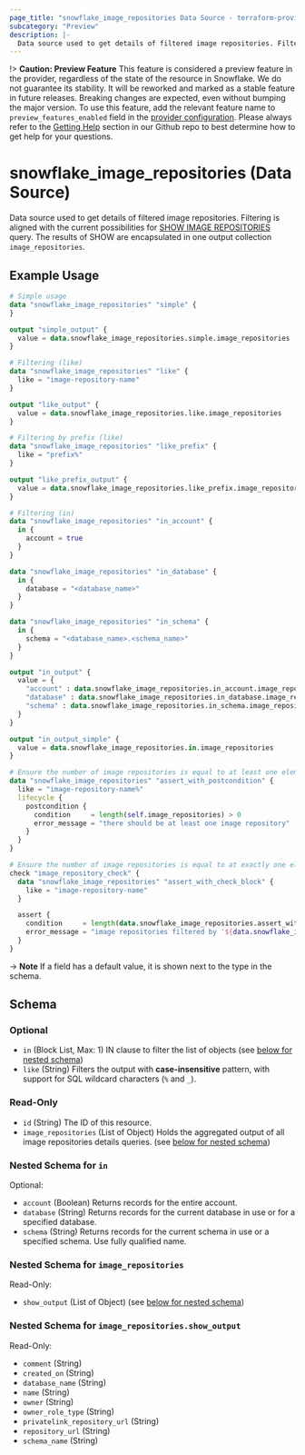 ```yaml
---
page_title: "snowflake_image_repositories Data Source - terraform-provider-snowflake"
subcategory: "Preview"
description: |-
  Data source used to get details of filtered image repositories. Filtering is aligned with the current possibilities for SHOW IMAGE REPOSITORIES https://docs.snowflake.com/en/sql-reference/sql/show-image-repositories query. The results of SHOW are encapsulated in one output collection image_repositories.
---
```


!> **Caution: Preview Feature** This feature is considered a preview feature in the provider, regardless of the state of the resource in Snowflake. We do not guarantee its stability. It will be reworked and marked as a stable feature in future releases. Breaking changes are expected, even without bumping the major version. To use this feature, add the relevant feature name to `preview_features_enabled` field in the [provider configuration](https://registry.terraform.io/providers/snowflakedb/snowflake/latest/docs#schema). Please always refer to the [Getting Help](https://github.com/snowflakedb/terraform-provider-snowflake?tab=readme-ov-file#getting-help) section in our Github repo to best determine how to get help for your questions.

# snowflake_image_repositories (Data Source)

Data source used to get details of filtered image repositories. Filtering is aligned with the current possibilities for [SHOW IMAGE REPOSITORIES](https://docs.snowflake.com/en/sql-reference/sql/show-image-repositories) query. The results of SHOW are encapsulated in one output collection `image_repositories`.

## Example Usage

```terraform
# Simple usage
data "snowflake_image_repositories" "simple" {
}

output "simple_output" {
  value = data.snowflake_image_repositories.simple.image_repositories
}

# Filtering (like)
data "snowflake_image_repositories" "like" {
  like = "image-repository-name"
}

output "like_output" {
  value = data.snowflake_image_repositories.like.image_repositories
}

# Filtering by prefix (like)
data "snowflake_image_repositories" "like_prefix" {
  like = "prefix%"
}

output "like_prefix_output" {
  value = data.snowflake_image_repositories.like_prefix.image_repositories
}

# Filtering (in)
data "snowflake_image_repositories" "in_account" {
  in {
    account = true
  }
}

data "snowflake_image_repositories" "in_database" {
  in {
    database = "<database_name>"
  }
}

data "snowflake_image_repositories" "in_schema" {
  in {
    schema = "<database_name>.<schema_name>"
  }
}

output "in_output" {
  value = {
    "account" : data.snowflake_image_repositories.in_account.image_repositories,
    "database" : data.snowflake_image_repositories.in_database.image_repositories,
    "schema" : data.snowflake_image_repositories.in_schema.image_repositories,
  }
}

output "in_output_simple" {
  value = data.snowflake_image_repositories.in.image_repositories
}

# Ensure the number of image repositories is equal to at least one element (with the use of postcondition)
data "snowflake_image_repositories" "assert_with_postcondition" {
  like = "image-repository-name%"
  lifecycle {
    postcondition {
      condition     = length(self.image_repositories) > 0
      error_message = "there should be at least one image repository"
    }
  }
}

# Ensure the number of image repositories is equal to at exactly one element (with the use of check block)
check "image_repository_check" {
  data "snowflake_image_repositories" "assert_with_check_block" {
    like = "image-repository-name"
  }

  assert {
    condition     = length(data.snowflake_image_repositories.assert_with_check_block.image_repositories) == 1
    error_message = "image repositories filtered by '${data.snowflake_image_repositories.assert_with_check_block.like}' returned ${length(data.snowflake_image_repositories.assert_with_check_block.image_repositories)} image repositories where one was expected"
  }
}
```

-> **Note** If a field has a default value, it is shown next to the type in the schema.

<!-- schema generated by tfplugindocs -->
## Schema

### Optional

- `in` (Block List, Max: 1) IN clause to filter the list of objects (see [below for nested schema](#nestedblock--in))
- `like` (String) Filters the output with **case-insensitive** pattern, with support for SQL wildcard characters (`%` and `_`).

### Read-Only

- `id` (String) The ID of this resource.
- `image_repositories` (List of Object) Holds the aggregated output of all image repositories details queries. (see [below for nested schema](#nestedatt--image_repositories))

<a id="nestedblock--in"></a>
### Nested Schema for `in`

Optional:

- `account` (Boolean) Returns records for the entire account.
- `database` (String) Returns records for the current database in use or for a specified database.
- `schema` (String) Returns records for the current schema in use or a specified schema. Use fully qualified name.


<a id="nestedatt--image_repositories"></a>
### Nested Schema for `image_repositories`

Read-Only:

- `show_output` (List of Object) (see [below for nested schema](#nestedobjatt--image_repositories--show_output))

<a id="nestedobjatt--image_repositories--show_output"></a>
### Nested Schema for `image_repositories.show_output`

Read-Only:

- `comment` (String)
- `created_on` (String)
- `database_name` (String)
- `name` (String)
- `owner` (String)
- `owner_role_type` (String)
- `privatelink_repository_url` (String)
- `repository_url` (String)
- `schema_name` (String)
